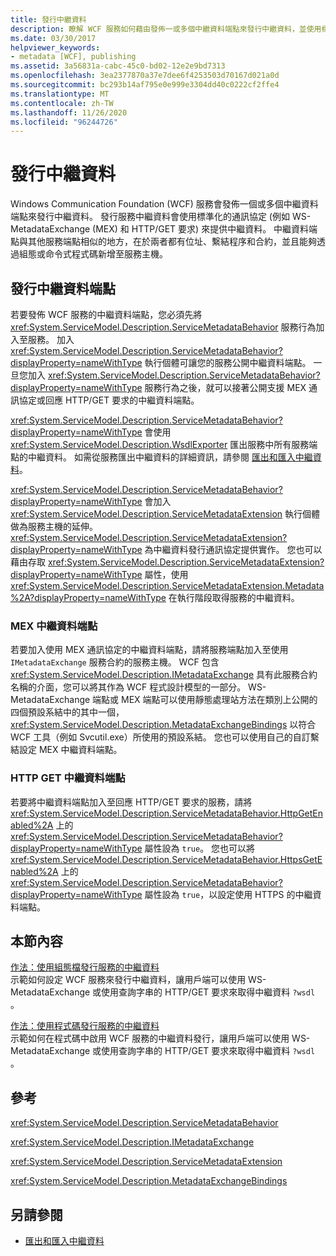 ```yaml
---
title: 發行中繼資料
description: 瞭解 WCF 服務如何藉由發佈一或多個中繼資料端點來發行中繼資料，並使用標準通訊協定來提供中繼資料。
ms.date: 03/30/2017
helpviewer_keywords:
- metadata [WCF], publishing
ms.assetid: 3a56831a-cabc-45c0-bd02-12e2e9bd7313
ms.openlocfilehash: 3ea2377870a37e7dee6f4253503d70167d021a0d
ms.sourcegitcommit: bc293b14af795e0e999e3304dd40c0222cf2ffe4
ms.translationtype: MT
ms.contentlocale: zh-TW
ms.lasthandoff: 11/26/2020
ms.locfileid: "96244726"
---
```

# <a name="publishing-metadata"></a>發行中繼資料

Windows Communication Foundation (WCF) 服務會發佈一個或多個中繼資料端點來發行中繼資料。 發行服務中繼資料會使用標準化的通訊協定 (例如 WS-MetadataExchange (MEX) 和 HTTP/GET 要求) 來提供中繼資料。 中繼資料端點與其他服務端點相似的地方，在於兩者都有位址、繫結程序和合約，並且能夠透過組態或命令式程式碼新增至服務主機。  
  
## <a name="publishing-metadata-endpoints"></a>發行中繼資料端點  

 若要發佈 WCF 服務的中繼資料端點，您必須先將 <xref:System.ServiceModel.Description.ServiceMetadataBehavior> 服務行為加入至服務。 加入 <xref:System.ServiceModel.Description.ServiceMetadataBehavior?displayProperty=nameWithType> 執行個體可讓您的服務公開中繼資料端點。 一旦您加入 <xref:System.ServiceModel.Description.ServiceMetadataBehavior?displayProperty=nameWithType> 服務行為之後，就可以接著公開支援 MEX 通訊協定或回應 HTTP/GET 要求的中繼資料端點。  
  
 <xref:System.ServiceModel.Description.ServiceMetadataBehavior?displayProperty=nameWithType> 會使用 <xref:System.ServiceModel.Description.WsdlExporter> 匯出服務中所有服務端點的中繼資料。 如需從服務匯出中繼資料的詳細資訊，請參閱 [匯出和匯入中繼資料](exporting-and-importing-metadata.md)。  
  
 <xref:System.ServiceModel.Description.ServiceMetadataBehavior?displayProperty=nameWithType> 會加入 <xref:System.ServiceModel.Description.ServiceMetadataExtension> 執行個體做為服務主機的延伸。 <xref:System.ServiceModel.Description.ServiceMetadataExtension?displayProperty=nameWithType> 為中繼資料發行通訊協定提供實作。 您也可以藉由存取 <xref:System.ServiceModel.Description.ServiceMetadataExtension?displayProperty=nameWithType> 屬性，使用 <xref:System.ServiceModel.Description.ServiceMetadataExtension.Metadata%2A?displayProperty=nameWithType> 在執行階段取得服務的中繼資料。  
  
### <a name="mex-metadata-endpoints"></a>MEX 中繼資料端點  

 若要加入使用 MEX 通訊協定的中繼資料端點，請將服務端點加入至使用 `IMetadataExchange` 服務合約的服務主機。 WCF 包含 <xref:System.ServiceModel.Description.IMetadataExchange> 具有此服務合約名稱的介面，您可以將其作為 WCF 程式設計模型的一部分。 WS-MetadataExchange 端點或 MEX 端點可以使用靜態處理站方法在類別上公開的四個預設系結中的其中一個， <xref:System.ServiceModel.Description.MetadataExchangeBindings> 以符合 WCF 工具（例如 Svcutil.exe）所使用的預設系結。 您也可以使用自己的自訂繫結設定 MEX 中繼資料端點。  
  
### <a name="http-get-metadata-endpoints"></a>HTTP GET 中繼資料端點  

 若要將中繼資料端點加入至回應 HTTP/GET 要求的服務，請將 <xref:System.ServiceModel.Description.ServiceMetadataBehavior.HttpGetEnabled%2A> 上的 <xref:System.ServiceModel.Description.ServiceMetadataBehavior?displayProperty=nameWithType> 屬性設為 `true`。 您也可以將 <xref:System.ServiceModel.Description.ServiceMetadataBehavior.HttpsGetEnabled%2A> 上的 <xref:System.ServiceModel.Description.ServiceMetadataBehavior?displayProperty=nameWithType> 屬性設為 `true`，以設定使用 HTTPS 的中繼資料端點。  
  
## <a name="in-this-section"></a>本節內容  

 [作法：使用組態檔發行服務的中繼資料](how-to-publish-metadata-for-a-service-using-a-configuration-file.md)  
 示範如何設定 WCF 服務來發行中繼資料，讓用戶端可以使用 WS-MetadataExchange 或使用查詢字串的 HTTP/GET 要求來取得中繼資料 `?wsdl` 。  
  
 [作法：使用程式碼發行服務的中繼資料](how-to-publish-metadata-for-a-service-using-code.md)  
 示範如何在程式碼中啟用 WCF 服務的中繼資料發行，讓用戶端可以使用 WS-MetadataExchange 或使用查詢字串的 HTTP/GET 要求來取得中繼資料 `?wsdl` 。  
  
## <a name="reference"></a>參考  

 <xref:System.ServiceModel.Description.ServiceMetadataBehavior>  
  
 <xref:System.ServiceModel.Description.IMetadataExchange>  
  
 <xref:System.ServiceModel.Description.ServiceMetadataExtension>  
  
 <xref:System.ServiceModel.Description.MetadataExchangeBindings>  
  
## <a name="see-also"></a>另請參閱

- [匯出和匯入中繼資料](exporting-and-importing-metadata.md)
